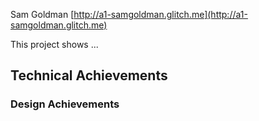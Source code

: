 Sam Goldman
[http://a1-samgoldman.glitch.me](http://a1-samgoldman.glitch.me)

This project shows ...

## Technical Achievements


### Design Achievements


